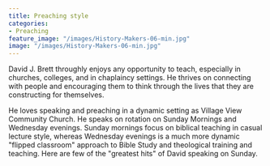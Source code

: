```yaml
---
title: Preaching style
categories:
- Preaching
feature_image: "/images/History-Makers-06-min.jpg"
image: "/images/History-Makers-06-min.jpg"
---
```

David J. Brett throughly enjoys any opportunity to teach, especially in churches, colleges, and in chaplaincy settings. He thrives on connecting with people and encouraging them to think through the lives that they are constructing for themselves.
  
He loves speaking and preaching in a dynamic setting as Village View Community Church. He speaks on rotation on Sunday Mornings and Wednesday evenings. Sunday mornings focus on biblical teaching in casual lecture style, whereas Wednesday evenings is a much more dynamic "flipped classroom" approach to Bible Study and theological training and teaching. Here are few of the "greatest hits" of David speaking on Sunday.
